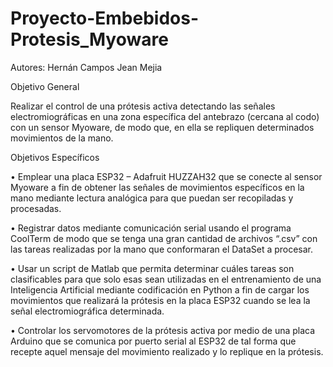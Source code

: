 # Proyecto-Embebidos-Protesis_Myoware
Autores:
Hernán Campos
Jean Mejia

Objetivo General

Realizar el control de una prótesis activa detectando las señales electromiográficas en una zona específica del antebrazo (cercana al codo) con un sensor Myoware, de modo que, en ella se repliquen determinados movimientos de la mano.

Objetivos Específicos

•	Emplear una placa ESP32 – Adafruit HUZZAH32 que se conecte al sensor Myoware a fin de obtener las señales de movimientos específicos en la mano mediante lectura analógica para que puedan ser recopiladas y procesadas.

•	Registrar datos mediante comunicación serial usando el programa CoolTerm de modo que se tenga una gran cantidad de archivos “.csv” con las tareas realizadas por la mano que conformaran el DataSet a procesar.

•	Usar un script de Matlab que permita determinar cuáles tareas son clasificables para que solo esas sean utilizadas en el entrenamiento de una Inteligencia Artificial mediante codificación en Python a fin de cargar los movimientos que realizará la prótesis en la placa ESP32 cuando se lea la señal electromiográfica determinada.

•	Controlar los servomotores de la prótesis activa por medio de una placa Arduino que se comunica por puerto serial al ESP32 de tal forma que recepte aquel mensaje del movimiento realizado y lo replique en la prótesis.
